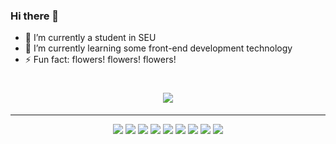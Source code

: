 ### Hi there 👋

<!--
**xiaohundun-1109/xiaohundun-1109** is a ✨ _special_ ✨ repository because its `README.md` (this file) appears on your GitHub profile.

Here are some ideas to get you started:
- 👯 I’m looking to collaborate on ...
- 🤔 I’m looking for help with ...
- 💬 Ask me about ...
- 📫 How to reach me: ...
- 😄 Pronouns: ...
-->
- 🔭 I’m currently a student in SEU
- 🌱 I’m currently learning some front-end development technology
- ⚡ Fun fact: flowers! flowers! flowers! 



<h1 align="center">
  <a href="https://git.io/typing-svg">
    <img src="https://readme-typing-svg.herokuapp.com/?lines=Hi!+👋;Have+a+nice+day!&center=true&size=30&color=F7F3EF"><br>
  </a>
</h1>


---

<div align="center">
    <img src="https://img.shields.io/badge/-java-3f4441?style=plastic&logo=java"/>
    <img src="https://img.shields.io/badge/-HTML5-E34F26?style=plastic&logo=html5&logoColor=white"/>
    <img src="https://img.shields.io/badge/-GitHub-181717?style=plastic&logo=github"/>
    <img src="https://img.shields.io/badge/-Git-black?style=plastic&logo=git"/>
    <img src="https://img.shields.io/badge/-Node.JS-black?style=plastic&logo=Node.js"/>
    <img src="https://img.shields.io/badge/-MySQL-black?style=plastic&logo=MySQL"/>
    <img src="https://img.shields.io/badge/-Shell-blasck?style=plastic&logo=Shell"/>
    <img src="https://img.shields.io/badge/-Linux-6C6694.svg?logo=linux&style=flat"/>
    <img src="https://img.shields.io/badge/-Ubuntu-6F52B5.svg?logo=ubuntu&style=flat"/>
</div>
